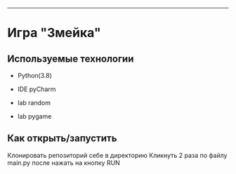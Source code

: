 ***
# Игра "Змейка"


## Используемые технологии

* Python(3.8)

* IDE pyCharm

* lab random

* lab pygame



## Как открыть/запустить
Клонировать репозиторий себе в директорию
Кликнуть 2 раза по файлу main.py после нажать на кнопку RUN